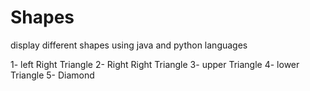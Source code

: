 # Shapes
display different shapes using java and python languages

1- left Right Triangle
2- Right Right Triangle
3- upper Triangle
4- lower Triangle
5- Diamond 
